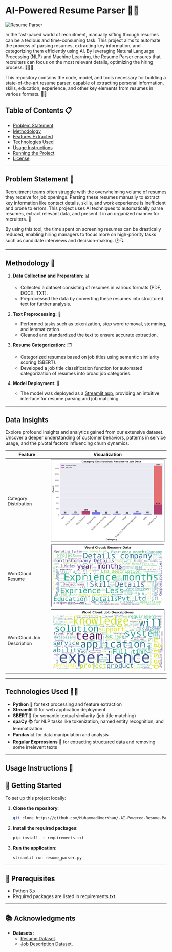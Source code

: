 # AI-Powered Resume Parser 🤖📄

![Resume Parser](https://media.licdn.com/dms/image/v2/D4D12AQGeVOhx27jdqQ/article-cover_image-shrink_720_1280/article-cover_image-shrink_720_1280/0/1732253495805?e=2147483647&v=beta&t=BNfCukca2GVw7Vhv6QUe2jxW2kxX_-LDH_TLBSCiozE)

In the fast-paced world of recruitment, manually sifting through resumes can be a tedious and time-consuming task. This project aims to automate the process of parsing resumes, extracting key information, and categorizing them efficiently using AI. By leveraging Natural Language Processing (NLP) and Machine Learning, the Resume Parser ensures that recruiters can focus on the most relevant details, optimizing the hiring process. 🧑‍💻💼

This repository contains the code, model, and tools necessary for building a state-of-the-art resume parser, capable of extracting personal information, skills, education, experience, and other key elements from resumes in various formats. 📂📝

## Table of Contents 📋
- [Problem Statement](#problem-statement)
- [Methodology](#methodology)
- [Features Extracted](#features-extracted)
- [Technologies Used](#technologies-used)
- [Usage Instructions](#usage-instructions)
- [Running the Project](#running-the-project)
- [License](#license)

---

## Problem Statement 🚨

Recruitment teams often struggle with the overwhelming volume of resumes they receive for job openings. Parsing these resumes manually to extract key information like contact details, skills, and work experience is inefficient and prone to errors. This project uses AI techniques to automatically parse resumes, extract relevant data, and present it in an organized manner for recruiters. 🎯

By using this tool, the time spent on screening resumes can be drastically reduced, enabling hiring managers to focus more on high-priority tasks such as candidate interviews and decision-making. 🕒🔍

---

## Methodology 🔧

1. **Data Collection and Preparation:** 📊
   - Collected a dataset consisting of resumes in various formats (PDF, DOCX, TXT).
   - Preprocessed the data by converting these resumes into structured text for further analysis.

2. **Text Preprocessing:** 🧹
   - Performed tasks such as tokenization, stop word removal, stemming, and lemmatization.
   - Cleaned and standardized the text to ensure accurate extraction.

3. **Resume Categorization:** 🗂️
   - Categorized resumes based on job titles using semantic similarity scoring (SBERT).
   - Developed a job title classification function for automated categorization of resumes into broad job categories.

4. **Model Deployment:** 🚀
   - The model was deployed as a [Streamlit app](), providing an intuitive interface for resume parsing and job matching.

---

## Data Insights

Explore profound insights and analytics gained from our extensive dataset. Uncover a deeper understanding of customer behaviors, patterns in service usage, and the pivotal factors influencing churn dynamics.

| Feature                                      | Visualization                                                                                       |
|----------------------------------------------|-----------------------------------------------------------------------------------------------------|
| Category Distribution                        | ![Category distribution](https://github.com/MuhammadUmerKhan/-AI-Powered-Resume-Parser---Job-Matcher/blob/main/imgs/category_distribution.png)   |
| WordCloud Resume                             | ![WordCloud Resume](https://github.com/MuhammadUmerKhan/-AI-Powered-Resume-Parser---Job-Matcher/blob/main/imgs/wordcloud_resume.png)  |
| WordCloud Job Description                    | ![WordCloud Job Description](https://github.com/MuhammadUmerKhan/-AI-Powered-Resume-Parser---Job-Matcher/blob/main/imgs/wordcloud_job.png)   |

---

## Technologies Used 🧑‍💻

- **Python** 🐍 for text processing and feature extraction
- **Streamlit** 🌐 for web application deployment
- **SBERT** 🤖 for semantic textual similarity (job title matching)
- **spaCy** 📚 for NLP tasks like tokenization, named entity recognition, and lemmatization
- **Pandas** 📊 for data manipulation and analysis
- **Regular Expressions** 🧩 for extracting structured data and removing some irrelevent texts

---

## Usage Instructions 🏁

## 🚀 Getting Started  

To set up this project locally:  

1. **Clone the repository**:  
   ```bash  
   git clone https://github.com/MuhammadUmerKhan/-AI-Powered-Resume-Parser---Job-Matcher.git
   ```

2. **Install the required packages**:
    ```bash
    pip install -r requirements.txt
    ```

3. **Run the application**:
    ```bash
    streamlit run resume_parser.py
    ```

---  

## 🔄 Prerequisites  
- Python 3.x
- Required packages are listed in requirements.txt.

---  

## 📚 Acknowledgments  

- **Datasets:**  
   - [Resume Dataset](https://www.kaggle.com/datasets/snehaanbhawal/resume-dataset).
   - [Job Description Dataset](https://www.kaggle.com/datasets/kshitizregmi/jobs-and-job-description).
